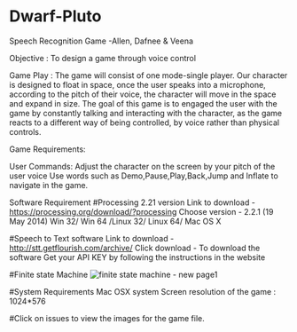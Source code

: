 # Dwarf-Pluto
Speech Recognition Game -Allen, Dafnee &amp; Veena

Objective : To design a game through voice control

Game Play : The game will consist of one mode-single player. Our character is 
designed to float in space, once the user speaks into a microphone, 
according to the pitch of their voice, the character will move in 
the space and expand in size. The goal of this game is to engaged 
the user with the game by constantly talking and interacting 
with the character, as the game reacts to a different way of being 
controlled, by voice rather than physical controls.

Game Requirements:

User Commands:
 Adjust the character on the screen by your pitch of the user voice
 Use words such as Demo,Pause,Play,Back,Jump and Inflate to navigate in the game.

Software Requirement
 #Processing 2.21 version
  Link to download - https://processing.org/download/?processing 
  Choose version - 2.2.1 (19 May 2014) Win 32/ Win 64 /Linux 32/ Linux 64/ Mac OS X 
  
  #Speech to Text software
  Link to download -http://stt.getflourish.com/archive/
  Click download - To download the software
  Get your API KEY by following the instructions in the website
  
 #Finite state Machine
 ![finite state machine - new page1](https://cloud.githubusercontent.com/assets/13222494/11230525/5b7ab290-8d54-11e5-83b4-eed2e1a8b881.jpeg)
 
 #System Requirements
  Mac OSX system
  Screen resolution of the game : 1024*576
  
  #Click on issues to view the images for the game file.
  
  
  
